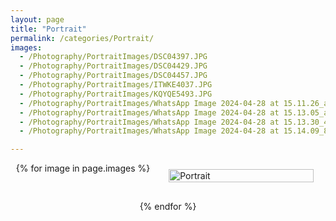 ```yaml
---
layout: page
title: "Portrait"
permalink: /categories/Portrait/
images:
  - /Photography/PortraitImages/DSC04397.JPG
  - /Photography/PortraitImages/DSC04429.JPG
  - /Photography/PortraitImages/DSC04457.JPG
  - /Photography/PortraitImages/ITWKE4037.JPG
  - /Photography/PortraitImages/KQYQE5493.JPG
  - /Photography/PortraitImages/WhatsApp Image 2024-04-28 at 15.11.26_ae98f6c5.JPG
  - /Photography/PortraitImages/WhatsApp Image 2024-04-28 at 15.13.05_ab1453ac.JPG
  - /Photography/PortraitImages/WhatsApp Image 2024-04-28 at 15.13.30_4a3a4873.JPG
  - /Photography/PortraitImages/WhatsApp Image 2024-04-28 at 15.14.09_8fc52d74.JPG

---
```


<div class="category-images">
    {% for image in page.images %}
        <div class="category">
            <a href="{{ image }}" >
                <img src="{{ image }}" alt="Portrait">
            </a>
        </div>
    {% endfor %}
</div>

<style>
  .category-images {
  display: flex;
  flex-wrap: wrap;
  gap: 20px;
  justify-content: center; /* Center the categories */
}

.category {
  position: relative;
  overflow: hidden;
  flex: 1 1 calc(50% - 20px); /* Increased size to 50% width */
  max-width: calc(50% - 20px); /* Ensure it scales up to a larger size */
  box-sizing: border-box;
  margin: 10px;
  transition: transform 0.3s;
}

@media (max-width: 768px) {
  .category {
    flex: 1 1 calc(80% - 20px); /* Full width on smaller screens */
    max-width: calc(80% - 20px);
  }
}

.category:hover {
  transform: scale(1.05);
}

.category img {
  width: 100%;
  height: auto;
  display: block;
  transition: transform 0.3s;
}

.category:hover img {
  transform: scale(1.1);
}

.category h2 {
  position: absolute;
  top: 50%;
  left: 50%;
  transform: translate(-50%, -50%);
  color: white;
  background-color: rgba(0, 0, 0, 0.5);
  padding: 10px;
  margin: 0;
  text-align: center;
  font-size: 1.5em;
  width: 100%;
  box-sizing: border-box;
  transition: background-color 0.3s;
}

.category:hover h2 {
  background-color: rgba(0, 0, 0, 0.7);
}

</style>